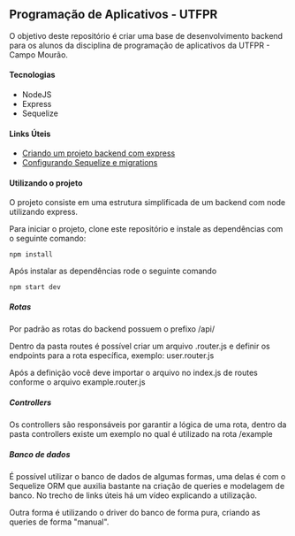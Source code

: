 ## Programação de Aplicativos - UTFPR
O objetivo deste repositório é criar uma base de desenvolvimento
backend para os alunos da disciplina de programação de aplicativos
da UTFPR - Campo Mourão.

#### Tecnologias
- NodeJS
- Express
- Sequelize

#### Links Úteis
- [Criando um projeto backend com express](https://www.youtube.com/watch?v=yZifRUvxdAk)
- [Configurando Sequelize e migrations](https://www.youtube.com/watch?v=Fbu7z5dXcRs)

#### Utilizando o projeto
O projeto consiste em uma estrutura simplificada de um backend com node utilizando express.

Para iniciar o projeto, clone este repositório e instale as dependências com o seguinte comando:
```
npm install
```
Após instalar as dependências rode o seguinte comando
```
npm start dev
```

##### Rotas
Por padrão as rotas do backend possuem o prefixo /api/

Dentro da pasta routes é possível criar um arquivo .router.js e definir os endpoints
para a rota específica, exemplo: user.router.js

Após a definição você deve importar o arquivo no index.js de routes conforme o arquivo example.router.js

##### Controllers
Os controllers são responsáveis por garantir a lógica de uma rota, dentro da pasta controllers
existe um exemplo no qual é utilizado na rota /example

##### Banco de dados
É possível utilizar o banco de dados de algumas formas, uma delas é com o Sequelize ORM que auxilia bastante na criação de queries e modelagem de banco. No trecho de links úteis há um vídeo explicando
a utilização.

Outra forma é utilizando o driver do banco de forma pura, criando as queries de forma "manual".
